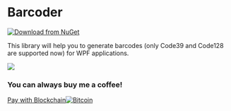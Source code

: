 # Barcoder

[![Download from NuGet](https://docs.microsoft.com/tr-tr/dotnet/standard/library-guidance/media/nuget/nuget-logo.png)](https://www.nuget.org/packages/Silentdev.Barcoder/1.0.0)

This library will help you to generate barcodes (only Code39 and Code128 are supported now) for WPF applications.

![](https://user-images.githubusercontent.com/20144149/109686886-c0346400-7b93-11eb-9329-60791e329e33.gif)

### You can always buy me a coffee!
[Pay with Blockchain![Bitcoin](https://user-images.githubusercontent.com/20144149/109700304-a2bac680-7ba2-11eb-954e-edffd0364e1b.png)](https://blockchain.com/btc/payment_request?address=1HEUbFJGsn666rfsEuTVxdPAQ6iR5A8SUS&amount=0.00002096&message=Donation)
